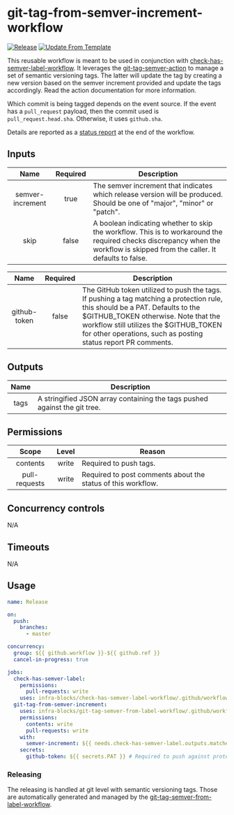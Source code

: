 # git-tag-from-semver-increment-workflow
[![Release](https://github.com/infra-blocks/git-tag-from-semver-increment-workflow/actions/workflows/release.yml/badge.svg)](https://github.com/infra-blocks/git-tag-from-semver-increment-workflow/actions/workflows/release.yml)
[![Update From Template](https://github.com/infra-blocks/git-tag-from-semver-increment-workflow/actions/workflows/update-from-template.yml/badge.svg)](https://github.com/infra-blocks/git-tag-from-semver-increment-workflow/actions/workflows/update-from-template.yml)

This reusable workflow is meant to be used in conjunction with [check-has-semver-label-workflow](https://github.com/infra-blocks/check-has-semver-label-workflow).
It leverages the [git-tag-semver-action](https://github.com/infra-blocks/git-tag-semver-action) to manage a set of semantic versioning tags. The latter will update the
tag by creating a new version based on the semver increment provided and update the tags accordingly. Read the action
documentation for more information.

Which commit is being tagged depends on the event source. If the event has a `pull_request` payload, then the commit
used is `pull_request.head.sha`. Otherwise, it uses `github.sha`.

Details are reported as a [status report](https://github.com/infra-blocks/status-report-action) at the end of the workflow.

## Inputs

|       Name       | Required | Description                                                                                                                                                                  |
|:----------------:|:--------:|------------------------------------------------------------------------------------------------------------------------------------------------------------------------------|
| semver-increment |   true   | The semver increment that indicates which release version will be produced. Should be one of "major", "minor" or "patch".                                                    |
|       skip       |  false   | A boolean indicating whether to skip the workflow. This is to workaround the required checks discrepancy when the workflow is skipped from the caller. It defaults to false. |

|     Name     | Required | Description                                                                                                                                                                                                                                                                      |
|:------------:|:--------:|----------------------------------------------------------------------------------------------------------------------------------------------------------------------------------------------------------------------------------------------------------------------------------|
| github-token |  false   | The GitHub token utilized to push the tags. If pushing a tag matching a protection rule, this should be a PAT. Defaults to the $GITHUB_TOKEN otherwise. Note that the workflow still utilizes the $GITHUB_TOKEN for other operations, such as posting status report PR comments. |

## Outputs

| Name | Description                                                               |
|:----:|---------------------------------------------------------------------------|
| tags | A stringified JSON array containing the tags pushed against the git tree. |

## Permissions

|     Scope     | Level | Reason                                                       |
|:-------------:|:-----:|--------------------------------------------------------------|
|   contents    | write | Required to push tags.                                       |
| pull-requests | write | Required to post comments about the status of this workflow. |

## Concurrency controls

N/A

## Timeouts

N/A

## Usage

```yaml
name: Release

on:
  push:
    branches:
      - master

concurrency:
  group: ${{ github.workflow }}-${{ github.ref }}
  cancel-in-progress: true

jobs:
  check-has-semver-label:
    permissions:
      pull-requests: write
    uses: infra-blocks/check-has-semver-label-workflow/.github/workflows/workflow.yml@v2
  git-tag-from-semver-increment:
    uses: infra-blocks/git-tag-semver-from-label-workflow/.github/workflows/workflow.yml@v1
    permissions:
      contents: write
      pull-requests: write
    with:
      semver-increment: ${{ needs.check-has-semver-label.outputs.matched-label }}
    secrets:
      github-token: ${{ secrets.PAT }} # Required to push against protected tags
```

### Releasing

The releasing is handled at git level with semantic versioning tags. Those are automatically generated and managed
by the [git-tag-semver-from-label-workflow](https://github.com/infra-blocks/git-tag-semver-from-label-workflow).

